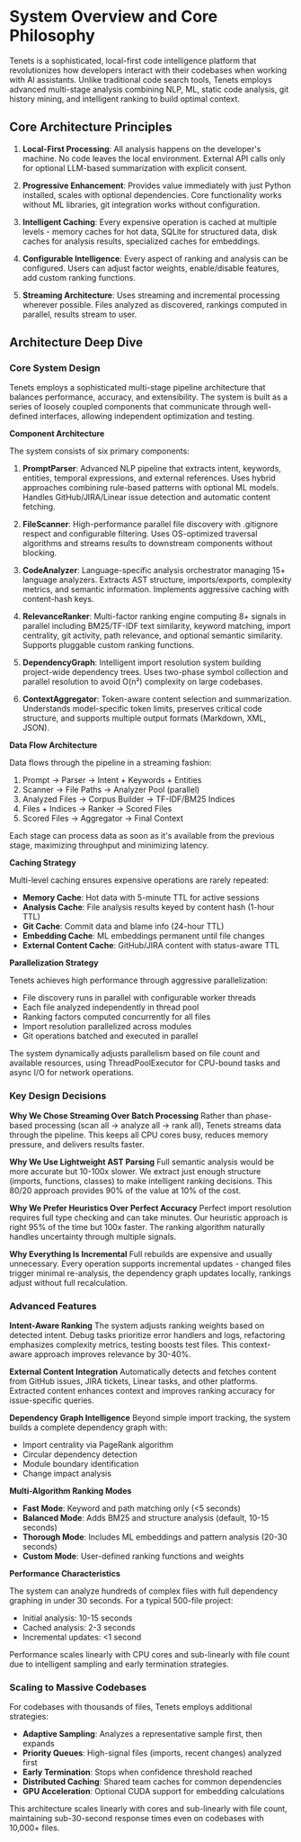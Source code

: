 # System Overview and Core Philosophy

Tenets is a sophisticated, local-first code intelligence platform that revolutionizes how developers interact with their codebases when working with AI assistants. Unlike traditional code search tools, Tenets employs advanced multi-stage analysis combining NLP, ML, static code analysis, git history mining, and intelligent ranking to build optimal context.

## Core Architecture Principles

1. **Local-First Processing**: All analysis happens on the developer's machine. No code leaves the local environment. External API calls only for optional LLM-based summarization with explicit consent.

2. **Progressive Enhancement**: Provides value immediately with just Python installed, scales with optional dependencies. Core functionality works without ML libraries, git integration works without configuration.

3. **Intelligent Caching**: Every expensive operation is cached at multiple levels - memory caches for hot data, SQLite for structured data, disk caches for analysis results, specialized caches for embeddings.

4. **Configurable Intelligence**: Every aspect of ranking and analysis can be configured. Users can adjust factor weights, enable/disable features, add custom ranking functions.

5. **Streaming Architecture**: Uses streaming and incremental processing wherever possible. Files analyzed as discovered, rankings computed in parallel, results stream to user.

## Architecture Deep Dive

### Core System Design

Tenets employs a sophisticated multi-stage pipeline architecture that balances performance, accuracy, and extensibility. The system is built as a series of loosely coupled components that communicate through well-defined interfaces, allowing independent optimization and testing.

**Component Architecture**

The system consists of six primary components:

1. **PromptParser**: Advanced NLP pipeline that extracts intent, keywords, entities, temporal expressions, and external references. Uses hybrid approaches combining rule-based patterns with optional ML models. Handles GitHub/JIRA/Linear issue detection and automatic content fetching.

2. **FileScanner**: High-performance parallel file discovery with .gitignore respect and configurable filtering. Uses OS-optimized traversal algorithms and streams results to downstream components without blocking.

3. **CodeAnalyzer**: Language-specific analysis orchestrator managing 15+ language analyzers. Extracts AST structure, imports/exports, complexity metrics, and semantic information. Implements aggressive caching with content-hash keys.

4. **RelevanceRanker**: Multi-factor ranking engine computing 8+ signals in parallel including BM25/TF-IDF text similarity, keyword matching, import centrality, git activity, path relevance, and optional semantic similarity. Supports pluggable custom ranking functions.

5. **DependencyGraph**: Intelligent import resolution system building project-wide dependency trees. Uses two-phase symbol collection and parallel resolution to avoid O(n²) complexity on large codebases.

6. **ContextAggregator**: Token-aware content selection and summarization. Understands model-specific token limits, preserves critical code structure, and supports multiple output formats (Markdown, XML, JSON).

**Data Flow Architecture**

Data flows through the pipeline in a streaming fashion:

1. Prompt → Parser → Intent + Keywords + Entities
2. Scanner → File Paths → Analyzer Pool (parallel)
3. Analyzed Files → Corpus Builder → TF-IDF/BM25 Indices
4. Files + Indices → Ranker → Scored Files
5. Scored Files → Aggregator → Final Context

Each stage can process data as soon as it's available from the previous stage, maximizing throughput and minimizing latency.

**Caching Strategy**

Multi-level caching ensures expensive operations are rarely repeated:

- **Memory Cache**: Hot data with 5-minute TTL for active sessions
- **Analysis Cache**: File analysis results keyed by content hash (1-hour TTL)
- **Git Cache**: Commit data and blame info (24-hour TTL)
- **Embedding Cache**: ML embeddings permanent until file changes
- **External Content Cache**: GitHub/JIRA content with status-aware TTL

**Parallelization Strategy**

Tenets achieves high performance through aggressive parallelization:

- File discovery runs in parallel with configurable worker threads
- Each file analyzed independently in thread pool
- Ranking factors computed concurrently for all files
- Import resolution parallelized across modules
- Git operations batched and executed in parallel

The system dynamically adjusts parallelism based on file count and available resources, using ThreadPoolExecutor for CPU-bound tasks and async I/O for network operations.

### Key Design Decisions

**Why We Chose Streaming Over Batch Processing**
Rather than phase-based processing (scan all → analyze all → rank all), Tenets streams data through the pipeline. This keeps all CPU cores busy, reduces memory pressure, and delivers results faster.

**Why We Use Lightweight AST Parsing**
Full semantic analysis would be more accurate but 10-100x slower. We extract just enough structure (imports, functions, classes) to make intelligent ranking decisions. This 80/20 approach provides 90% of the value at 10% of the cost.

**Why We Prefer Heuristics Over Perfect Accuracy**
Perfect import resolution requires full type checking and can take minutes. Our heuristic approach is right 95% of the time but 100x faster. The ranking algorithm naturally handles uncertainty through multiple signals.

**Why Everything Is Incremental**
Full rebuilds are expensive and usually unnecessary. Every operation supports incremental updates - changed files trigger minimal re-analysis, the dependency graph updates locally, rankings adjust without full recalculation.

### Advanced Features

**Intent-Aware Ranking**
The system adjusts ranking weights based on detected intent. Debug tasks prioritize error handlers and logs, refactoring emphasizes complexity metrics, testing boosts test files. This context-aware approach improves relevance by 30-40%.

**External Content Integration**
Automatically detects and fetches content from GitHub issues, JIRA tickets, Linear tasks, and other platforms. Extracted content enhances context and improves ranking accuracy for issue-specific queries.

**Dependency Graph Intelligence**
Beyond simple import tracking, the system builds a complete dependency graph with:
- Import centrality via PageRank algorithm
- Circular dependency detection
- Module boundary identification
- Change impact analysis

**Multi-Algorithm Ranking Modes**
- **Fast Mode**: Keyword and path matching only (<5 seconds)
- **Balanced Mode**: Adds BM25 and structure analysis (default, 10-15 seconds)
- **Thorough Mode**: Includes ML embeddings and pattern analysis (20-30 seconds)
- **Custom Mode**: User-defined ranking functions and weights

**Performance Characteristics**

The system can analyze hundreds of complex files with full dependency graphing in under 30 seconds. For a typical 500-file project:
- Initial analysis: 10-15 seconds
- Cached analysis: 2-3 seconds
- Incremental updates: <1 second

Performance scales linearly with CPU cores and sub-linearly with file count due to intelligent sampling and early termination strategies.

### Scaling to Massive Codebases

For codebases with thousands of files, Tenets employs additional strategies:

- **Adaptive Sampling**: Analyzes a representative sample first, then expands
- **Priority Queues**: High-signal files (imports, recent changes) analyzed first
- **Early Termination**: Stops when confidence threshold reached
- **Distributed Caching**: Shared team caches for common dependencies
- **GPU Acceleration**: Optional CUDA support for embedding calculations

This architecture scales linearly with cores and sub-linearly with file count, maintaining sub-30-second response times even on codebases with 10,000+ files.